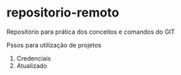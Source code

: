 # repositorio-remoto
Repositório para prática dos conceitos e comandos do GIT

Pssos para utilização de projetos

1. Credenciais
2. Atualizado
